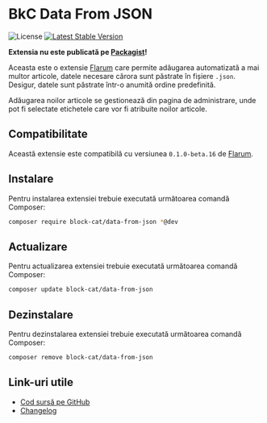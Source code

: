 # BkC Data From JSON

![License](https://img.shields.io/badge/license-MIT-blue.svg) [![Latest Stable Version](https://img.shields.io/packagist/v/block-cat/data-from-json.svg)](https://packagist.org/packages/block-cat/data-from-json)

**Extensia nu este publicată pe [Packagist](https://packagist.org/)!**

Aceasta este o extensie [Flarum](https://flarum.org/) care permite adăugarea automatizată a mai multor articole, datele necesare cărora sunt păstrate în fișiere `.json`. Desigur, datele sunt păstrate într-o anumită ordine predefinită.

Adăugarea noilor articole se gestionează din pagina de administrare, unde pot fi selectate etichetele care vor fi atribuite noilor articole.

## Compatibilitate

Această extensie este compatibilă cu versiunea `0.1.0-beta.16` de [Flarum](https://flarum.org/).

## Instalare

Pentru instalarea extensiei trebuie executată următoarea comandă Composer:

```sh
composer require block-cat/data-from-json *@dev
```

## Actualizare

Pentru actualizarea extensiei trebuie executată următoarea comandă Composer:

```sh
composer update block-cat/data-from-json
```

## Dezinstalare

Pentru dezinstalarea extensiei trebuie executată următoarea comandă Composer:

```sh
composer remove block-cat/data-from-json
```

## Link-uri utile

- [Cod sursă pe GitHub](https://github.com/block-cat/data-from-json)
- [Changelog](CHANGELOG.md)
